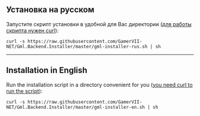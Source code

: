 ## Установка на русском

Запустите скрипт установки в удобной для Вас директории ([для работы скрипта нужен curl](https://losst.pro/ustanovka-curl-v-ubuntu)):

```
curl -s https://raw.githubusercontent.com/GamerVII-NET/Gml.Backend.Installer/master/gml-installer-rus.sh | sh
```


----

## Installation in English
Run the installation script in a directory convenient for you ([you need curl to run the script](https://gcore.com/learning/how-to-install-curl-on-ubuntu/)): 

```
curl -s https://raw.githubusercontent.com/GamerVII-NET/Gml.Backend.Installer/master/gml-installer-en.sh | sh
```

